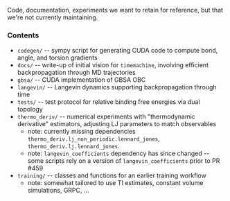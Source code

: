 Code, documentation, experiments we want to retain for reference, but that we're not currently maintaining.

### Contents
* `codegen/` -- sympy script for generating CUDA code to compute bond, angle, and torsion gradients
* `docs/` -- write-up of initial vision for `timemachine`, involving efficient backpropagation through MD trajectories
* `gbsa/` -- CUDA implementation of GBSA OBC
* `langevin/` -- Langevin dynamics supporting backpropagation through time
* `tests/` -- test protocol for relative binding free energies via dual topology
* `thermo_deriv/` -- numerical experiments with "thermodynamic derivative" estimators, adjusting LJ parameters to match observables
    * note: currently missing dependencies `thermo_deriv.lj_non_periodic.lennard_jones`, `thermo_deriv.lj.lennard_jones`.
    * note: `langevin_coefficients` dependency has since changed -- some scripts rely on a version of `langevin_coefficients` prior to PR #459
* `training/` -- classes and functions for an earlier training workflow
    * note: somewhat tailored to use TI estimates, constant volume simulations, GRPC, ...
